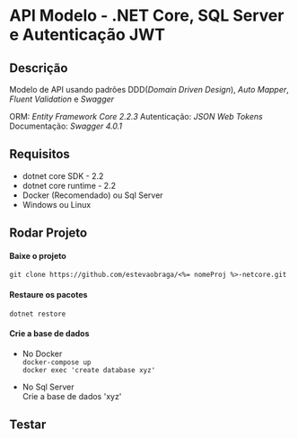 # API Modelo - .NET Core, SQL Server e Autenticação JWT

## Descrição
Modelo de API usando padrões DDD(_Domain Driven Design_), _Auto Mapper_, _Fluent Validation_ e _Swagger_   

ORM: _Entity Framework Core 2.2.3_
Autenticação: _JSON Web Tokens_
Documentação: _Swagger 4.0.1_

## Requisitos
- dotnet core SDK - 2.2   
- dotnet core runtime - 2.2   
- Docker (Recomendado) ou Sql Server   
- Windows ou Linux   

## Rodar Projeto
#### Baixe o projeto
`git clone https://github.com/estevaobraga/<%= nomeProj %>-netcore.git`
#### Restaure os pacotes
`dotnet restore`
#### Crie a base de dados
- No Docker   
`docker-compose up`   
`docker exec 'create database xyz'`   

- No Sql Server   
Crie a base de dados 'xyz'   

## Testar
